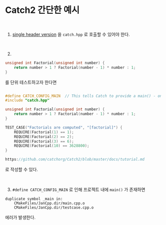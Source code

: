 # Catch2 간단한 예시

<br>

1) [single header version](https://raw.githubusercontent.com/catchorg/Catch2/master/single_include/catch2/catch.hpp) 을 `catch.hpp` 로 호출할 수 있어야 한다. 

<br>

2) 

```C++
unsigned int Factorial(unsigned int number) {
    return number > 1 ? Factorial(number - 1) * number : 1;
}
```

를 단위 테스트하고자 한다면

```C++

#define CATCH_CONFIG_MAIN  // This tells Catch to provide a main() - only do this in one cpp file
#include "catch.hpp"

unsigned int Factorial(unsigned int number) {
    return number > 1 ? Factorial(number - 1) * number : 1;
}

TEST_CASE("Factorials are computed", "[factorial]") {
    REQUIRE(Factorial(1) == 1);
    REQUIRE(Factorial(2) == 2);
    REQUIRE(Factorial(3) == 6);
    REQUIRE(Factorial(10) == 3628800);
}

https://github.com/catchorg/Catch2/blob/master/docs/tutorial.md
```

로 작성할 수 있다.

<br>

3) `#define CATCH_CONFIG_MAIN` 로 인해 프로젝트 내에 `main()` 가 존재하면 

```
duplicate symbol _main in:
    CMakeFiles/JanCpp.dir/main.cpp.o
    CMakeFiles/JanCpp.dir/testcase.cpp.o
```

에러가 발생한다.

<br>






